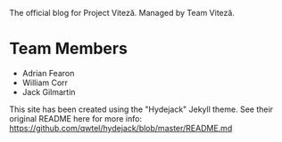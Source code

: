 The official blog for Project Viteză. Managed by Team Viteză.

# Team Members

* Adrian Fearon
* William Corr
* Jack Gilmartin

This site has been created using the "Hydejack" Jekyll theme.
See their original README here for more info: https://github.com/qwtel/hydejack/blob/master/README.md